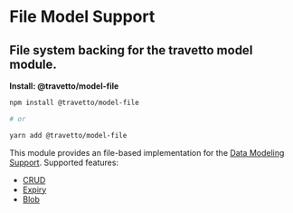<!-- This file was generated by @travetto/doc and should not be modified directly -->
<!-- Please modify https://github.com/travetto/travetto/tree/main/module/model-file/DOC.tsx and execute "npx trv doc" to rebuild -->
# File Model Support

## File system backing for the travetto model module.

**Install: @travetto/model-file**
```bash
npm install @travetto/model-file

# or

yarn add @travetto/model-file
```

This module provides an file-based implementation for the [Data Modeling Support](https://github.com/travetto/travetto/tree/main/module/model#readme "Datastore abstraction for core operations."). Supported features:
   *  [CRUD](https://github.com/travetto/travetto/tree/main/module/model/src/service/crud.ts#L11)
   *  [Expiry](https://github.com/travetto/travetto/tree/main/module/model/src/service/expiry.ts#L11)
   *  [Blob](https://github.com/travetto/travetto/tree/main/module/model/src/service/blob.ts#L8)
